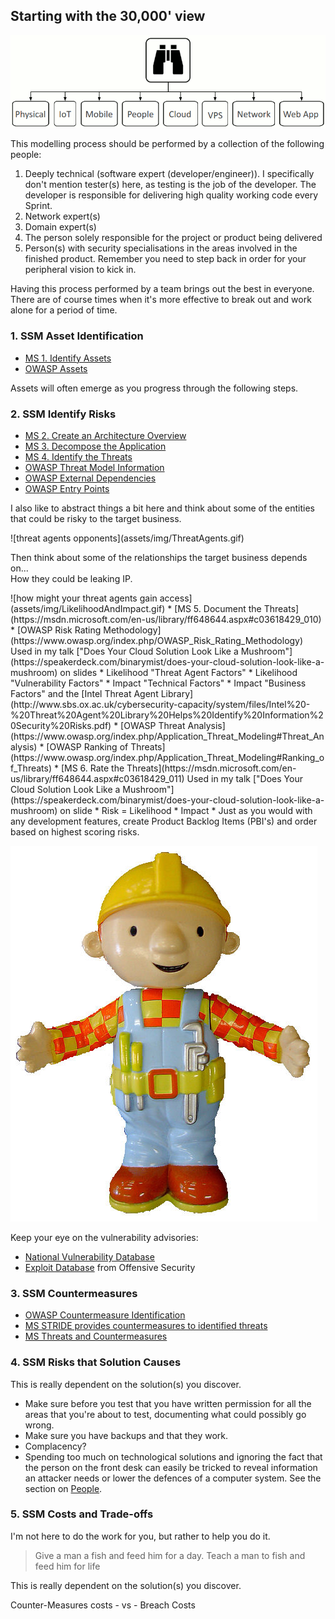 ## Starting with the 30,000' view

![30,000' view](assets/img/30000View.gif)

This modelling process should be performed by a collection of the following people:
 1. Deeply technical (software expert (developer/engineer)). I specifically don't mention tester(s) here, as testing is the job of the developer. The developer is responsible for delivering high quality working code every Sprint.
 2. Network expert(s)
 3. Domain expert(s) 
 4. The person solely responsible for the project or product being delivered
 5. Person(s) with security specialisations in the areas involved in the finished product. Remember you need to step back in order for your peripheral vision to kick in.

Having this process performed by a team brings out the best in everyone. There are of course times when it's more effective to break out and work alone for a period of time.

### 1. SSM Asset Identification
* [MS 1. Identify Assets](https://msdn.microsoft.com/en-us/library/ff648644.aspx#c03618429_006)
* [OWASP Assets](https://www.owasp.org/index.php/Application_Threat_Modeling#Assets)

Assets will often emerge as you progress through the following steps.

### 2. SSM Identify Risks
* [MS 2. Create an Architecture Overview](https://msdn.microsoft.com/en-us/library/ff648644.aspx#c03618429_007)
* [MS 3. Decompose the Application](https://msdn.microsoft.com/en-us/library/ff648644.aspx#c03618429_008)
* [MS 4. Identify the Threats](https://msdn.microsoft.com/en-us/library/ff648644.aspx#c03618429_009)
* [OWASP Threat Model Information](https://www.owasp.org/index.php/Application_Threat_Modeling#Threat_Model_Information)
* [OWASP External Dependencies](https://www.owasp.org/index.php/Application_Threat_Modeling#External_Dependencies)
* [OWASP Entry Points](https://www.owasp.org/index.php/Application_Threat_Modeling#Entry_Points)

 I also like to abstract things a bit here and think about some of the entities that could be risky to the target business.

<a name="threat-agents"/>
 ![threat agents opponents](assets/img/ThreatAgents.gif)

 Then think about some of the relationships the target business depends on...  
How they could be leaking IP.

<a name="likelihood-and-impact"/>
 ![how might your threat agents gain access](assets/img/LikelihoodAndImpact.gif)

<a name="ms-5-document-the-threats"/>
* [MS 5. Document the Threats](https://msdn.microsoft.com/en-us/library/ff648644.aspx#c03618429_010)
<a name="owasp-risk-rating-methodology"/>
* [OWASP Risk Rating Methodology](https://www.owasp.org/index.php/OWASP_Risk_Rating_Methodology) Used in my talk ["Does Your Cloud Solution Look Like a Mushroom"](https://speakerdeck.com/binarymist/does-your-cloud-solution-look-like-a-mushroom) on slides
 * Likelihood "Threat Agent Factors"
 * Likelihood "Vulnerability Factors"
 * Impact    "Technical Factors"
 * Impact    "Business Factors"  

<a name="intel-threat-agent-library"/>
  and the [Intel Threat Agent Library](http://www.sbs.ox.ac.uk/cybersecurity-capacity/system/files/Intel%20-%20Threat%20Agent%20Library%20Helps%20Identify%20Information%20Security%20Risks.pdf)
* [OWASP Threat Analysis](https://www.owasp.org/index.php/Application_Threat_Modeling#Threat_Analysis)
<a name="owasp-ranking-of-threats"/>
* [OWASP Ranking of Threats](https://www.owasp.org/index.php/Application_Threat_Modeling#Ranking_of_Threats)
<a name="ms-6-rate-the-threats"/>
* [MS 6. Rate the Threats](https://msdn.microsoft.com/en-us/library/ff648644.aspx#c03618429_011)  Used in my talk ["Does Your Cloud Solution Look Like a Mushroom"](https://speakerdeck.com/binarymist/does-your-cloud-solution-look-like-a-mushroom) on slide
 * Risk = Likelihood * Impact
* Just as you would with any development features, create Product Backlog Items (PBI's) and order based on highest scoring risks.

 ![what to fix first](assets/img/BobTheBuilder.jpg)
 <!---This is where the images live: https://raw.githubusercontent.com/wiki/binarymist/HolisticInfoSec-For-WebDevelopers/BinaryMist-Approach-To-Threat-Modelling-Assets/BobTheBuilder.jpg-->

Keep your eye on the vulnerability advisories:
* [National Vulnerability Database](https://web.nvd.nist.gov/view/vuln/search)
* [Exploit Database](https://www.exploit-db.com/) from Offensive Security

### 3. SSM Countermeasures
* [OWASP Countermeasure Identification](https://www.owasp.org/index.php/Application_Threat_Modeling#Countermeasure_Identification)
* [MS STRIDE provides countermeasures to identified threats](https://msdn.microsoft.com/en-us/library/ff648641.aspx#c02618429_005)
* [MS Threats and Countermeasures](https://msdn.microsoft.com/en-us/library/ff648641.aspx)

### 4. SSM Risks that Solution Causes

This is really dependent on the solution(s) you discover.

* Make sure before you test that you have written permission for all the areas that you're about to test, documenting what could possibly go wrong.
* Make sure you have backups and that they work.
* Complacency?
* Spending too much on technological solutions and ignoring the fact that the person on the front desk can easily be tricked to reveal information an attacker needs or lower the defences of a computer system. See the section on [People](#people).

### 5. SSM Costs and Trade-offs
I'm not here to do the work for you, but rather to help you do it.
> Give a man a fish and feed him for a day. Teach a man to fish and feed him for life

This is really dependent on the solution(s) you discover.

Counter-Measures costs - vs - Breach Costs


